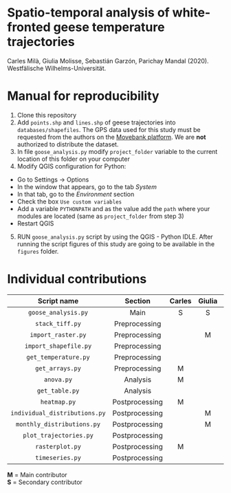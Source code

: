 # Spatio-temporal analysis of white-fronted geese temperature trajectories

Carles Milà, Giulia Molisse, Sebastián Garzón, Parichay Mandal (2020).  
Westfälische Wilhelms-Universität. 

# Manual for reproducibility

1. Clone this repository
2. Add `points.shp` and `lines.shp` of geese trajectories into `databases/shapefiles`. The GPS data used for this study must be requested from the authors on the [Movebank platform](https://www.datarepository.movebank.org/handle/10255/move.750). We are **not** authorized to distribute the dataset.
3. In file `goose_analysis.py` modify `project_folder` variable to the current location of this folder on your computer
4. Modify QGIS configuration for Python:
- Go to Settings -> Options
- In the window that appears, go to the tab *System*
- In that tab, go to the *Environment* section
- Check the box `Use custom variables`
- Add a variable `PYTHONPATH` and as the value add the `path` where your modules are located (same as `project_folder` from step 3)
- Restart QGIS
5. RUN `goose_analysis.py` script by using the QGIS - Python IDLE. After running the script figures of this study are going to be available in the `figures` folder.

  # Individual contributions
  
| Script name |  Section|  Carles | Giulia   | Sebastian | Parichay |
|:-------------:|:---------:|:---------:|:----------:|:---------:|:---------:|
|`goose_analysis.py`|Main|S|S|M|S|
|`stack_tiff.py`|Preprocessing|||M||
|`import_raster.py`|Preprocessing||M|S||
|`import_shapefile.py`|Preprocessing|||M||
|`get_temperature.py`|Preprocessing|||S|M|
|`get_arrays.py`|Preprocessing|M||S||
|`anova.py`|Analysis|M||||
|`get_table.py`|Analysis||||M|
|`heatmap.py`|Postprocessing|M||||
|`individual_distributions.py`|Postprocessing||M|||
|`monthly_distributions.py`|Postprocessing||M|||
|`plot_trajectories.py`|Postprocessing||||M|
|`rasterplot.py`|Postprocessing|M||||
|`timeseries.py`|Postprocessing|||M||

**M** = Main contributor  
__S__ = Secondary contributor 

